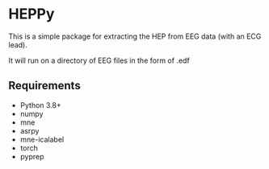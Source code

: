 # HEPPy

This is a simple package for extracting the HEP from EEG data (with an ECG lead).

It will run on a directory of EEG files in the form of .edf

## Requirements
- Python 3.8+
- numpy
- mne
- asrpy
- mne-icalabel
- torch
- pyprep